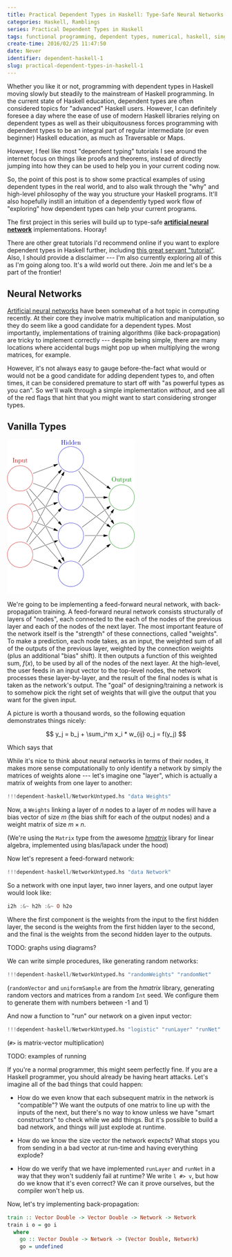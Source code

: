 ```yaml
---
title: Practical Dependent Types in Haskell: Type-Safe Neural Networks
categories: Haskell, Ramblings
series: Practical Dependent Types in Haskell
tags: functional programming, dependent types, numerical, haskell, singletons, types, linear algebra, artificial neural networks
create-time: 2016/02/25 11:47:50
date: Never
identifier: dependent-haskell-1
slug: practical-dependent-types-in-haskell-1
---
```


Whether you like it or not, programming with dependent types in Haskell moving
slowly but steadily to the mainstream of Haskell programming.  In the current
state of Haskell education, dependent types are often considered topics for
"advanced" Haskell users.  However, I can definitely foresee a day where the
ease of use of modern Haskell libraries relying on dependent types as well as
their ubiquitousness forces programming with dependent types to be an integral
part of regular intermediate (or even beginner) Haskell education, as much as
Traversable or Maps.

However, I feel like most "dependent typing" tutorials I see around the
internet focus on things like proofs and theorems, instead of directly jumping
into how they can be used to help you in your current coding now.

So, the point of this post is to show some practical examples of using
dependent types in the real world, and to also walk through the "why" and
high-level philosophy of the way you structure your Haskell programs.  It'll
also hopefully instill an intuition of a dependently typed work flow of
"exploring" how dependent types can help your current programs.

The first project in this series will build up to type-safe **[artificial neural
network][ann]** implementations.  Hooray!

[ann]: https://en.wikipedia.org/wiki/Artificial_neural_network

There are other great tutorials I'd recommend online if you want to explore
dependent types in Haskell further, including [this great servant
"tutorial"][servtut].  Also, I should provide a disclaimer --- I'm also
currently exploring all of this as I'm going along too. It's a wild world out
there.  Join me and let's be a part of the frontier!

[servtut]: http://www.well-typed.com/blog/2015/11/implementing-a-minimal-version-of-haskell-servant/

Neural Networks
---------------

[Artificial neural networks][ann] have been somewhat of a hot topic in
computing recently.  At their core they involve matrix multiplication and
manipulation, so they do seem like a good candidate for a dependent types. Most
importantly, implementations of training algorithms (like back-propagation) are
tricky to implement correctly --- despite being simple, there are many
locations where accidental bugs might pop up when multiplying the wrong
matrices, for example.

[ann]: https://en.wikipedia.org/wiki/Artificial_neural_network

However, it's not always easy to gauge before-the-fact what would or would not
be a good candidate for adding dependent types to, and often times, it can be
considered premature to start off with "as powerful types as you can".  So
we'll walk through a simple implementation *without*, and see all of the red
flags that hint that you might want to start considering stronger types.

Vanilla Types
-------------

![Feed-forward ANN architecture](/img/entries/dependent-haskell-1/ffneural.png "Feed-forward ANN architecture")

We're going to be implementing a feed-forward neural network, with
back-propagation training.  A feed-forward neural network consists structurally
of layers of "nodes", each connected to the each of the nodes of the previous
layer and each of the nodes of the next layer.  The most important feature of
the network itself is the "strength" of these connections, called "weights". To
make a prediction, each node takes, as an input, the weighted sum of all of the
outputs of the previous layer, weighted by the connection weights (plus an
additional "bias" shift).  It then outputs a function of this weighted sum,
$f(x)$, to be used by all of the nodes of the next layer.  At the high-level,
the user feeds in an input vector to the top-level nodes, the network processes
these layer-by-layer, and the result of the final nodes is what is taken as the
network's output.  The "goal" of designing/training a network is to somehow
pick the right set of weights that will give the output that you want for the
given input.

A picture is worth a thousand words, so the following equation demonstrates
things nicely:

$$
y_j = b_j + \sum_i^m x_i * w_{ij}
o_j = f(y_j)
$$

Which says that 



While it's nice to think about neural networks in terms of their nodes, it
makes more sense computationally to only identify a network by simply the
matrices of weights alone --- let's imagine one "layer", which is actually a
matrix of weights from one layer to another:

~~~haskell
!!!dependent-haskell/NetworkUntyped.hs "data Weights"
~~~

Now, a `Weights` linking a layer of $n$ nodes to a layer of $m$ nodes will have
a bias vector of size $m$ (the bias shift for each of the output nodes) and a
weight matrix of size $m \times n$.

(We're using the `Matrix` type from the awesome *[hmatrix][]* library for linear
algebra, implemented using blas/lapack under the hood)

[hmatrix]: http://hackage.haskell.org/package/hmatrix

Now let's represent a feed-forward network:

~~~haskell
!!!dependent-haskell/NetworkUntyped.hs "data Network"
~~~

So a network with one input layer, two inner layers, and one output layer would
look like:

~~~haskell
i2h :&~ h2h :&~ O h2o
~~~

Where the first component is the weights from the input to the first hidden
layer, the second is the weights from the first hidden layer to the second, and
the final is the weights from the second hidden layer to the outputs.

TODO: graphs using diagrams?

We can write simple procedures, like generating random networks:

~~~haskell
!!!dependent-haskell/NetworkUntyped.hs "randomWeights" "randomNet"
~~~

(`randomVector` and `uniformSample` are from the *hmatrix* library, generating
random vectors and matrices from a random `Int` seed.  We configure them to
generate them with numbers between -1 and 1)

And now a function to "run" our network on a given input vector:

~~~haskell
!!!dependent-haskell/NetworkUntyped.hs "logistic" "runLayer" "runNet"
~~~

(`#>` is matrix-vector multiplication)

TODO: examples of running

If you're a normal programmer, this might seem perfectly fine.  If you are a
Haskell programmer, you should already be having heart attacks. Let's imagine
all of the bad things that could happen:

*   How do we even know that each subsequent matrix in the network is
    "compatible"?   We want the outputs of one matrix to line up with the
    inputs of the next, but there's no way to know unless we have "smart
    constructors" to check while we add things.  But it's possible to build a
    bad network, and things will just explode at runtime.

*   How do we know the size vector the network expects?  What stops you from
    sending in a bad vector at run-time and having everything explode?

*   How do we verify that we have implemented `runLayer` and `runNet` in a way
    that they won't suddenly fail at runtime?  We write `l #> v`, but how do we
    know that it's even correct?  We can it prove ourselves, but the compiler
    won't help us.


Now, let's try implementing back-propagation:

~~~haskell
train :: Vector Double -> Vector Double -> Network -> Network
train i o = go i
  where
    go :: Vector Double -> Network -> (Vector Double, Network)
    go = undefined
~~~
